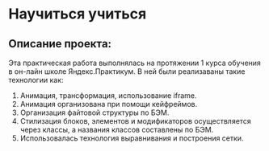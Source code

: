 # **Научиться учиться**

## Описание проекта:  
Эта практическая работа выполнялась на протяжении 1 курса обучения в он-лайн школе Яндекс.Практикум. 
В ней были реализаваны такие технологии как:
1. Анимация, трансформация, использование iframe.  
2. Анимация организована при помощи кейфреймов.  
3. Организация файтовой структуры по БЭМ.  
4. Стилизация блоков, элементов и модификаторов осуществляется через классы, а названия классов составлены по БЭМ.  
5. Использовалась технология выравнивания и построения сетки.  